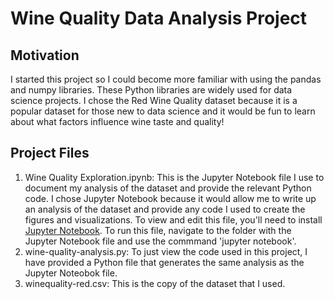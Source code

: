 # Wine Quality Data Analysis Project

## Motivation
I started this project so I could become more familiar with using the pandas and numpy libraries. These Python libraries are widely used for data science projects. I chose the Red Wine Quality dataset because it is a popular dataset for those new to data science and it would be fun to learn about what factors influence wine taste and quality! 

## Project Files
1. Wine Quality Exploration.ipynb: This is the Jupyter Notebook file I use to document my analysis of the dataset and provide the relevant Python code. I chose Jupyter Notebook because it would allow me to write up an analysis of the dataset and provide any code I used to create the figures and visualizations. To view and edit this file, you'll need to install [Jupyter Notebook](https://jupyter.org/install). To run this file, navigate to the folder with the Jupyter Notebook file and use the commmand 'jupyter notebook'. 
2. wine-quality-analysis.py: To just view the code used in this project, I have provided a Python file that generates the same analysis as the Jupyter Noteobok file.
3. winequality-red.csv: This is the copy of the dataset that I used. 
